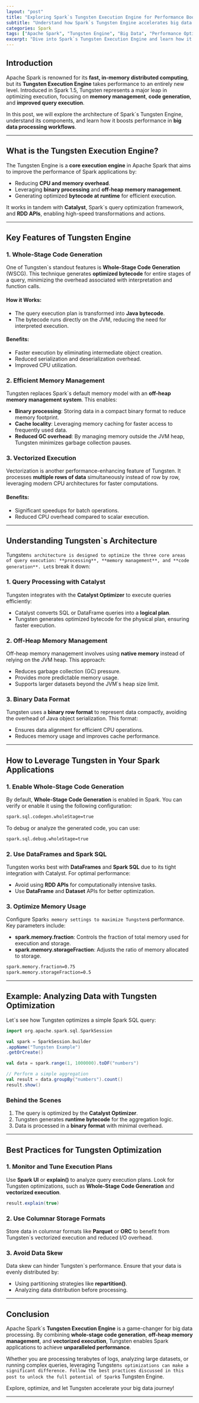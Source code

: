 ```yaml
---
layout: "post"
title: "Exploring Spark`s Tungsten Execution Engine for Performance Boosts"
subtitle: "Understand how Spark`s Tungsten Engine accelerates big data processing with advanced memory management and execution optimizations."
categories: Spark
tags: ["Apache Spark", "Tungsten Engine", "Big Data", "Performance Optimization", "Data Engineering"]
excerpt: "Dive into Spark`s Tungsten Execution Engine and learn how it enhances performance through memory management, code generation, and execution optimization."
---
```


## Introduction

Apache Spark is renowned for its **fast, in-memory distributed computing**, but its **Tungsten Execution Engine** takes performance to an entirely new level. Introduced in Spark 1.5, Tungsten represents a major leap in optimizing execution, focusing on **memory management**, **code generation**, and **improved query execution**.

In this post, we will explore the architecture of Spark`s Tungsten Engine, understand its components, and learn how it boosts performance in **big data processing workflows**.

---

## What is the Tungsten Execution Engine?

The Tungsten Engine is a **core execution engine** in Apache Spark that aims to improve the performance of Spark applications by:
- Reducing **CPU and memory overhead**.
- Leveraging **binary processing** and **off-heap memory management**.
- Generating optimized **bytecode at runtime** for efficient execution.

It works in tandem with **Catalyst**, Spark`s query optimization framework, and **RDD APIs**, enabling high-speed transformations and actions.

---

## Key Features of Tungsten Engine

### 1. Whole-Stage Code Generation

One of Tungsten`s standout features is **Whole-Stage Code Generation** (WSCG). This technique generates **optimized bytecode** for entire stages of a query, minimizing the overhead associated with interpretation and function calls.

#### How it Works:
- The query execution plan is transformed into **Java bytecode**.
- The bytecode runs directly on the JVM, reducing the need for interpreted execution.

#### Benefits:
- Faster execution by eliminating intermediate object creation.
- Reduced serialization and deserialization overhead.
- Improved CPU utilization.

### 2. Efficient Memory Management

Tungsten replaces Spark`s default memory model with an **off-heap memory management system**. This enables:
- **Binary processing**: Storing data in a compact binary format to reduce memory footprint.
- **Cache locality**: Leveraging memory caching for faster access to frequently used data.
- **Reduced GC overhead**: By managing memory outside the JVM heap, Tungsten minimizes garbage collection pauses.

### 3. Vectorized Execution

Vectorization is another performance-enhancing feature of Tungsten. It processes **multiple rows of data** simultaneously instead of row by row, leveraging modern CPU architectures for faster computations.

#### Benefits:
- Significant speedups for batch operations.
- Reduced CPU overhead compared to scalar execution.

---

## Understanding Tungsten`s Architecture

Tungsten`s architecture is designed to optimize the three core areas of query execution: **processing**, **memory management**, and **code generation**. Let`s break it down:

### 1. Query Processing with Catalyst

Tungsten integrates with the **Catalyst Optimizer** to execute queries efficiently:
- Catalyst converts SQL or DataFrame queries into a **logical plan**.
- Tungsten generates optimized bytecode for the physical plan, ensuring faster execution.

### 2. Off-Heap Memory Management

Off-heap memory management involves using **native memory** instead of relying on the JVM heap. This approach:
- Reduces garbage collection (GC) pressure.
- Provides more predictable memory usage.
- Supports larger datasets beyond the JVM`s heap size limit.

### 3. Binary Data Format

Tungsten uses a **binary row format** to represent data compactly, avoiding the overhead of Java object serialization. This format:
- Ensures data alignment for efficient CPU operations.
- Reduces memory usage and improves cache performance.

---

## How to Leverage Tungsten in Your Spark Applications

### 1. Enable Whole-Stage Code Generation

By default, **Whole-Stage Code Generation** is enabled in Spark. You can verify or enable it using the following configuration:

```bash
spark.sql.codegen.wholeStage=true
```

To debug or analyze the generated code, you can use:

```bash
spark.sql.debug.wholeStage=true
```

### 2. Use DataFrames and Spark SQL

Tungsten works best with **DataFrames** and **Spark SQL** due to its tight integration with Catalyst. For optimal performance:
- Avoid using **RDD APIs** for computationally intensive tasks.
- Use **DataFrame** and **Dataset** APIs for better optimization.

### 3. Optimize Memory Usage

Configure Spark`s memory settings to maximize Tungsten`s performance. Key parameters include:
- **spark.memory.fraction**: Controls the fraction of total memory used for execution and storage.
- **spark.memory.storageFraction**: Adjusts the ratio of memory allocated to storage.

```bash
spark.memory.fraction=0.75
spark.memory.storageFraction=0.5
```

---

## Example: Analyzing Data with Tungsten Optimization

Let`s see how Tungsten optimizes a simple Spark SQL query:

```scala
import org.apache.spark.sql.SparkSession

val spark = SparkSession.builder
.appName("Tungsten Example")
.getOrCreate()

val data = spark.range(1, 1000000).toDF("numbers")

// Perform a simple aggregation
val result = data.groupBy("numbers").count()
result.show()
```

### Behind the Scenes
1. The query is optimized by the **Catalyst Optimizer**.
2. Tungsten generates **runtime bytecode** for the aggregation logic.
3. Data is processed in a **binary format** with minimal overhead.

---

## Best Practices for Tungsten Optimization

### 1. Monitor and Tune Execution Plans

Use **Spark UI** or **explain()** to analyze query execution plans. Look for Tungsten optimizations, such as **Whole-Stage Code Generation** and **vectorized execution**.

```scala
result.explain(true)
```

### 2. Use Columnar Storage Formats

Store data in columnar formats like **Parquet** or **ORC** to benefit from Tungsten`s vectorized execution and reduced I/O overhead.

### 3. Avoid Data Skew

Data skew can hinder Tungsten`s performance. Ensure that your data is evenly distributed by:
- Using partitioning strategies like **repartition()**.
- Analyzing data distribution before processing.

---

## Conclusion

Apache Spark`s **Tungsten Execution Engine** is a game-changer for big data processing. By combining **whole-stage code generation**, **off-heap memory management**, and **vectorized execution**, Tungsten enables Spark applications to achieve **unparalleled performance**.

Whether you are processing terabytes of logs, analyzing large datasets, or running complex queries, leveraging Tungsten`s optimizations can make a significant difference. Follow the best practices discussed in this post to unlock the full potential of Spark`s Tungsten Engine.

Explore, optimize, and let Tungsten accelerate your big data journey!

---
